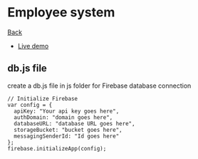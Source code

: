 # Employee system

[Back](https://github.com/seanedw1/Portfolio/tree/master/Angular)

* [Live demo](https://seanedw1.github.io/Portfolio/Angular/Demo1/index.html)


## db.js file

create a db.js file in js folder for Firebase database connection

```
// Initialize Firebase
var config = {
  apiKey: "Your api key goes here",
  authDomain: "domain goes here",
  databaseURL: "database URL goes here",
  storageBucket: "bucket goes here",
  messagingSenderId: "Id goes here"
};
firebase.initializeApp(config);
```
